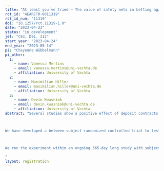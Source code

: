 ```yaml
---
title: "At least you´ve tried – The value of safety nets in betting against the inner bastard"
rct_id: "AEARCTR-0011319"
rct_id_num: "11319"
doi: "10.1257/rct.11319-1.0"
date: "2023-04-23"
status: "in_development"
jel: "C93, D91, I12"
start_year: "2023-04-24"
end_year: "2023-05-14"
pi: "Cheyenne Wübbelmann"
pi_other:
  1:
    - name: Vanessa Mertins
    - email: vanessa.mertins@uni-vechta.de
    - affiliation: University of Vechta
  2:
    - name: Maximilian Hiller
    - email: maximilian.hiller@uni-vechta.de
    - affiliation: University of Vechta
  3:
    - name: Devin Kwasniok
    - email: devin.kwasniok@uni-vechta.de
    - affiliation: University of Vechta
abstract: "Several studies show a positive effect of deposit contracts on increasing physical activity. To be effective, the commitment device must be accepted by participants. Most studies show that take-up rates in a loss-framed design are very low. Loss aversion explains both the significant effects of deposit contracts and low take-up rates. Therefore, we designed a RCT in which safety nets make the loss-framed incentive more acceptable for participants without reducing the effects of loss aversion on behavior change.

We have developed a between-subject randomized controlled trial to test the effects of safety nets on goal achievement, defined as steps per day. Approximately 300 participants between the ages of 18 and 85 will be randomly assigned to one of four experimental treatments or the control treatment. Each participant will set his own goal (e.g., 9,000 steps per day) to achieve during the intervention period of 20 days. Furthermore, we focus on repeated bets, so that each participant can decide everyday if he wants to accept the challenge the next day. We want to find out how the incentives are optimally designed and whether the prospect of a safety net as well as repeated bets lead  first to higher take-up rates and second to a higher goal achievement.

We run the experiment within an ongoing 365-day long study with subjects who are all seeking to improve their physical activity. All participants have been positively health screened, are using a smartphone app (ActiVAtE Behavior) to transmit their steps (main performance measure) in a timely manner and have already provided extensive individual data at the time of the intervention. While all participants indicated in the application questionnaire that they were eager to walk more steps per day, there is a large variation in ex-ante daily steps submitted via a smartphone app over the past 9 months. Since the daily goal is set by the participants themselves, there is also a corresponding variation in individual goals. Furthermore, we have a very rich dataset on each individual, including not only activity data before, during, and after the intervention, but also a wide variety of preferences (measured via economic laboratory experiments) as well as sociodemographic data and individual attitudes and self-reported behavior (measured via questionnaires).
"
layout: registration
---
```


